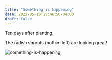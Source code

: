 ```yaml
---
title: "Something is happening"
date: 2022-05-10T19:46:50-04:00
draft: false
---
```


Ten days after planting.

The radish sprouts (bottom left) are looking great!

![something-is-happening](/2022-05-10-something-is-happening.jpg)

